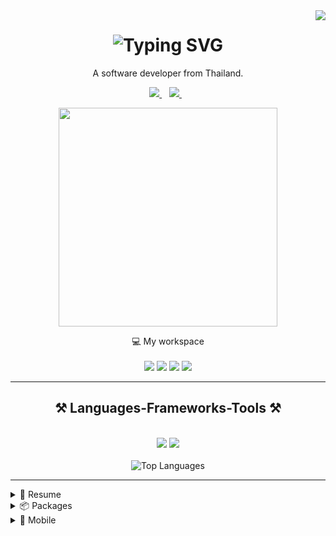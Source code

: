 <img align="right" src="https://visitor-badge.laobi.icu/badge?page_id=Nutmito.Nutmito" />

<h1 align="center">
<img src="https://readme-typing-svg.demolab.com?font=Righteous&size=35&pause=1000&center=true&vCenter=true&random=false&width=700&height=70&lines=Hi+There+%F0%9F%91%8B%F0%9F%8F%BC;I'm+Thanapon+Phorarmart+!;NT+DEVELOPER+ALWAYS+BE+%5BLEARNING%5D+!" alt="Typing SVG" />
</h1>

<p align='center'>
  A software developer from Thailand.
</p>

<p align='center'>
  <a href="https://github.com/sponsors/Nutmito">
    <img src="https://img.shields.io/badge/sponsor-30363D?style=for-the-badge&logo=GitHub-Sponsors&logoColor=#white" />        
  </a>&nbsp;&nbsp;
  <a href="https://nutmito.github.io/">
    <img src="https://img.shields.io/badge/Portfolio-FF5722?style=for-the-badge&logo=todoist&logoColor=white" /> <!-- sqlite, safari, google-chrome are other good icon options -->
  </a>&nbsp;&nbsp;
</p>

<p align='center'>
  <a href="#"><img src="https://github-readme-stats.vercel.app/api?username=Nutmito&show_icons=true&count_private=true&hide_border=true&theme=dark" width="350"></a>
</p>

<p align='center'>
  💻 My workspace<br/><br/>
  <img src="https://img.shields.io/badge/windows-%230078D6.svg?&style=for-the-badge&logo=windows&logoColor=white" />
  <img src="https://img.shields.io/badge/intel-core%20i5%2011th-%230071C5.svg?&style=for-the-badge&logo=intel&logoColor=white" />
  <img src="https://img.shields.io/badge/RAM-16GB-%230071C5.svg?&style=for-the-badge&logoColor=white" />
  <img src="https://img.shields.io/badge/nvidia-rtx%203050-%2376B900.svg?&style=for-the-badge&logo=nvidia&logoColor=white" />
</p>

<hr/>

<h2 align="center">⚒️ Languages-Frameworks-Tools ⚒️</h2>
<br/>
<div align="center">
    <img src="https://skillicons.dev/icons?i=react,bootstrap,mui,html,css,vscode,github,figma,tailwind,git,r" />
    <img src="https://skillicons.dev/icons?i=nodejs,python,javascript,typescript,express,firebase,mongodb,c,java,nextjs,mysql,flask" /><br><br>
    <img src="https://github-readme-stats.vercel.app/api/top-langs/?username=Nutmito&langs_count=10&title_color=0891b2&text_color=ffffff&icon_color=0891b2&hide_border=true&locale=en&custom_title=Top%20%Languages&count_private=true&theme=dark" alt="Top Languages" />
</div>

<hr/>


<details>
  <summary>📃 Resume</summary>


## Education

- 📖 **Information Technology**\
📆 2022 - 2025\
📍 **Navamintrachinee Mukdahan Industrial and Community Education College** - Mukdahan, Thailand
<!--
## Experience

<img align="right" src="https://img.shields.io/badge/React_Native-20232A?logo=react&logoColor=61DAFB" />
<img align="right" src="https://img.shields.io/badge/TypeScript-007ACC?logo=typescript&logoColor=white" />


- 👨‍💻 **Cross Mobile Developer**\
📆 2023 - moment\
📍 **AB InBev** - Campinas/SP, Brazil

<img align="right" src="https://img.shields.io/badge/C Sharp-239120?logo=c-sharp&logoColor=white" />
<img align="right" src="https://img.shields.io/badge/Xamarin%20Forms-3498DB?logo=xamarin&logoColor=white" />

- 👨‍💻 **Cross Mobile Developer**\
📆 2021 - 2023\
📍 **Xp Inc** - São Paulo/SP, Brazil

<img align="right" src="https://img.shields.io/badge/C Sharp-239120?logo=c-sharp&logoColor=white" />
<img align="right" src="https://img.shields.io/badge/Xamarin%20Forms-3498DB?logo=xamarin&logoColor=white" />

- 👨‍💻 **Cross Mobile Developer**\
📆 2021 - oct/2021\
📍 **Avanade** - São Paulo/SP, Brazil

<img align="right" src="https://img.shields.io/badge/C Sharp-239120?logo=c-sharp&logoColor=white" />
<img align="right" src="https://img.shields.io/badge/Xamarin%20Forms-3498DB?logo=xamarin&logoColor=white" />



- 👨‍💻 **Cross Mobile Developer**\
📆 2021 - jun/2021\
📍 **Squadra Digital** - Belo Horizonte/MG, Brazil

<img align="right" src="https://img.shields.io/badge/Azure-0089D6?logo=microsoft-azure&logoColor=white" />
<img align="right" src="https://img.shields.io/badge/SQL%20Server-CC2927?logo=microsoft-sql-server&logoColor=white" />
<img align="right" src="https://img.shields.io/badge/Github-181717?logo=github&logoColor=white" />
<img align="right" src="https://img.shields.io/badge/C Sharp-239120?logo=c-sharp&logoColor=white" />
<img align="right" src="https://img.shields.io/badge/UWP-0089D6?logo=microsoft&logoColor=white" />
<img align="right" src="https://img.shields.io/badge/Xamarin%20Forms-3498DB?logo=xamarin&logoColor=white" />

- 👨‍💻 **CIO and Cross Mobile Developer**\
📆 2016 - 2021\
📍 **Infinitus Solutions** - Curitiba/PR, Brazil

<img align="right" src="https://img.shields.io/badge/SQL%20Server-CC2927?logo=microsoft-sql-server&logoColor=white" />
<img align="right" src="https://img.shields.io/badge/C Sharp-239120?logo=c-sharp&logoColor=white" />
<img align="right" src="https://img.shields.io/badge/html5-E34F26?logo=html5&logoColor=white" />
<img align="right" src="https://img.shields.io/badge/css3-1572B6?logo=css3&logoColor=white" />
<img align="right" src="https://img.shields.io/badge/bootstrap-563D7C?logo=bootstrap&logoColor=white" />

- 👨‍💻 **Systems Analyst and Front End Developer**\
📆 2015 - 2016\
📍 **Web Works** - Presidente Prudente/SP, Brazil

<img align="right" src="https://img.shields.io/badge/Windows-0078D6?logo=windows&logoColor=white" />
<img align="right" src="https://img.shields.io/badge/Microsoft%20Excel-217346?logo=microsoft-excel&logoColor=white" />
<img align="right" src="https://img.shields.io/badge/Microsoft%20Office-D83B01?logo=microsoft-office&logoColor=white" />
<img align="right" src="https://img.shields.io/badge/SAP-0FAAFF?logo=sap&logoColor=white" />


- 👨‍💻 **Office Assistant**\
📆 2011 - 2015\
📍 **Energisa** - Presidente Prudente/SP, Brazil
 -->
<!--## Skills

<img align="right" src="https://img.shields.io/badge/(My)SQL-4479A1?logo=mysql&logoColor=white" />
<img align="right" src="https://img.shields.io/badge/BASH-4EAA25?logo=gnu-bash&logoColor=white" />
<img align="right" src="https://img.shields.io/badge/PHP-777BB4?logo=php&logoColor=white" />
<img align="right" src="https://img.shields.io/badge/Go-00ADD8?logo=go&logoColor=white" />
<img align="right" src="https://img.shields.io/badge/Python-3776AB?logo=python&logoColor=white" />
<img align="right" src="https://img.shields.io/badge/C Sharp-239120?logo=c-sharp&logoColor=white" />
<img align="right" src="https://img.shields.io/badge/C++-00599C?logo=c%2B%2B&logoColor=white" />
<img align="right" src="https://img.shields.io/badge/C-A8B9CC?logo=c&logoColor=white" />

**Programming**

<img align="right" src="https://img.shields.io/badge/Arch-1793D1?logo=arch-linux&logoColor=white" />
<img align="right" src="https://img.shields.io/badge/Fedora-294172?logo=fedora&logoColor=white" />
<img align="right" src="https://img.shields.io/badge/Debian-A81D33?logo=debian&logoColor=white" />
<img align="right" src="https://img.shields.io/badge/Ubuntu-E95420?logo=ubuntu&logoColor=white" />
<img align="right" src="https://img.shields.io/badge/Windows-0078D6?logo=windows&logoColor=white" />

**Operating Systems**

<img align="right" src="https://img.shields.io/badge/English-B2-blue?logo=data:image/svg%2bxml;base64,PHN2ZyB4bWxucz0iaHR0cDovL3d3dy53My5vcmcvMjAwMC9zdmciIGlkPSJmbGFnLWljb24tY3NzLWdiLWVuZyIgdmlld0JveD0iMCAwIDY0MCA0ODAiPgogIDxwYXRoIGZpbGw9IiNmZmYiIGQ9Ik0wIDBoNjQwdjQ4MEgweiIvPgogIDxwYXRoIGZpbGw9IiNjZTExMjQiIGQ9Ik0yODEuNiAwaDc2Ljh2NDgwaC03Ni44eiIvPgogIDxwYXRoIGZpbGw9IiNjZTExMjQiIGQ9Ik0wIDIwMS42aDY0MHY3Ni44SDB6Ii8+Cjwvc3ZnPgo=" />
<img align="right" src="https://img.shields.io/badge/Italian-mother tongue-green?logo=data:image/svg%2bxml;base64,PHN2ZyB4bWxucz0iaHR0cDovL3d3dy53My5vcmcvMjAwMC9zdmciIGlkPSJmbGFnLWljb24tY3NzLWl0IiB2aWV3Qm94PSIwIDAgNjQwIDQ4MCI+DQogIDxnIGZpbGwtcnVsZT0iZXZlbm9kZCIgc3Ryb2tlLXdpZHRoPSIxcHQiPg0KICAgIDxwYXRoIGZpbGw9IiNmZmYiIGQ9Ik0wIDBoNjQwdjQ4MEgweiIvPg0KICAgIDxwYXRoIGZpbGw9IiMwMDkyNDYiIGQ9Ik0wIDBoMjEzLjN2NDgwSDB6Ii8+DQogICAgPHBhdGggZmlsbD0iI2NlMmIzNyIgZD0iTTQyNi43IDBINjQwdjQ4MEg0MjYuN3oiLz4NCiAgPC9nPg0KPC9zdmc+" />

-->

</details>

<details>
  <summary>📦 Packages </summary>
  
<!--
| Name                 | A short summary                              | Install   | Downloads |
| -------------------- | -------------------------------------------- | --------- | --------- |
| [pix-dynamic-payload-generator.net](https://github.com/alexandresanlim/pix-dynamic-payload-generator.net) | Create dynamic payload for fast Brazil payment.  | [![Nuget](https://img.shields.io/nuget/v/pix-dynamic-payload-generator.net)](https://www.nuget.org/packages/pix-dynamic-payload-generator.net) | [![Nuget](https://img.shields.io/nuget/dt/pix-dynamic-payload-generator.net)](https://www.nuget.org/packages/pix-dynamic-payload-generator.net) |
| [pix-payload-generator.net](https://github.com/alexandresanlim/pix-payload-generator.net) | Create static payload for fast Brazil payment.  | [![Nuget](https://img.shields.io/nuget/v/pix-payload-generator.net)](https://www.nuget.org/packages/pix-payload-generator.net) | [![Nuget](https://img.shields.io/nuget/dt/pix-payload-generator.net)](https://www.nuget.org/packages/pix-payload-generator.net) |
| [Slack Exception Send](https://github.com/alexandresanlim/DotNet.Slack.ExceptionSend) | Send exceptions from applications to Slack.  | [![Nuget](https://img.shields.io/nuget/v/Slack.Exception.Send)](https://www.nuget.org/packages/Slack.Exception.Send) | [![Nuget](https://img.shields.io/nuget/dt/Slack.Exception.Send)](https://www.nuget.org/packages/Slack.Exception.Send) |
| [BrazilHolidays.Net](https://github.com/alexandresanlim/BrazilHolidays.Net)   | Work with Brazil holidays on applications.   | [![Nuget](https://img.shields.io/nuget/v/BrazilHolidays.Net)](https://www.nuget.org/packages/BrazilHolidays.Net) | [![Nuget](https://img.shields.io/nuget/dt/BrazilHolidays.Net)](https://www.nuget.org/packages/BrazilHolidays.Net) |
-->
</details>

<details>
  <summary>📱 Mobile</summary>
  
<!--
| Name                 | A short summary                              | Stars   | Framework |
| -------------------- | -------------------------------------------- | --------- | --------- |
| [flutter-todo-list-chat-gpt](https://github.com/alexandresanlim/flutter-todo-list-chat-gpt) | ToDo list generator using Chat GPT.  | ![GitHub Repo stars](https://img.shields.io/github/stars/alexandresanlim/flutter-todo-list-chat-gpt) | ![Flutter](https://img.shields.io/badge/Flutter-02569B?logo=flutter&logoColor=white) |
| [xamarin-sample-gallery](https://github.com/alexandresanlim/xamarin-sample-gallery) | A list of small apps on Xamarin.  | ![GitHub Repo stars](https://img.shields.io/github/stars/alexandresanlim/xamarin-sample-gallery) | ![Xamarin](https://img.shields.io/badge/Xamarin-3498DB?logo=xamarin&logoColor=white) |
-->

</details>
